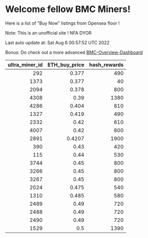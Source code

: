# Welcome fellow BMC Miners!
Here is a list of "Buy Now" listings from Opensea floor !

Note: This is an unofficial site ! NFA DYOR

Last auto update at: Sat Aug  6 00:57:52 UTC 2022

Bonus: Do check out a more advanced [BMC-Overview-Dashboard](https://dune.com/defifunk/BMC-Overview-Dashboard)


|   ultra_miner_id |   ETH_buy_price |   hash_rewards |
|-----------------:|----------------:|---------------:|
|              292 |          0.377  |            490 |
|             1373 |          0.377  |             40 |
|             2094 |          0.378  |            800 |
|             4308 |          0.39   |           1380 |
|             4286 |          0.404  |            810 |
|             1327 |          0.419  |            490 |
|             2332 |          0.42   |            610 |
|             4007 |          0.42   |            800 |
|             2891 |          0.4207 |           1900 |
|              390 |          0.43   |            420 |
|              115 |          0.44   |            530 |
|             3744 |          0.45   |            800 |
|             3266 |          0.45   |            800 |
|             3267 |          0.45   |            800 |
|             2024 |          0.475  |            540 |
|             1310 |          0.485  |            580 |
|             2489 |          0.49   |            720 |
|             2488 |          0.49   |            720 |
|             2490 |          0.49   |            720 |
|             1529 |          0.5    |           1390 |